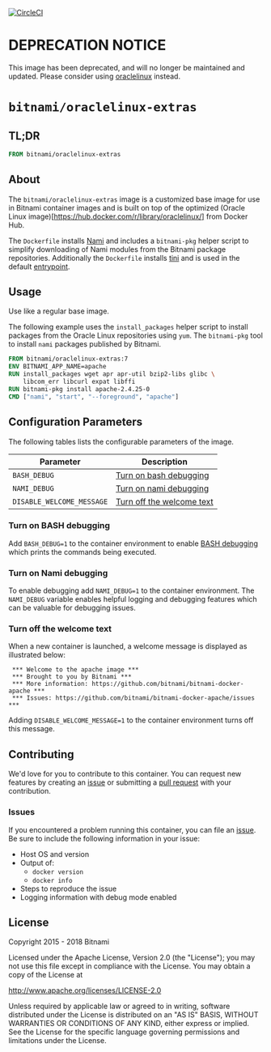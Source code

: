 [![CircleCI](https://circleci.com/gh/bitnami/oraclelinux-extras.svg?style=svg)](https://circleci.com/gh/bitnami/oraclelinux-extras)

# DEPRECATION NOTICE

This image has been deprecated, and will no longer be maintained and updated. Please consider using [oraclelinux](https://hub.docker.com/_/oraclelinux) instead.

# `bitnami/oraclelinux-extras`

## TL;DR

```dockerfile
FROM bitnami/oraclelinux-extras
```

## About

The `bitnami/oraclelinux-extras` image is a customized base image for use in Bitnami container images and is built on top of the optimized (Oracle Linux image)[https://hub.docker.com/r/library/oraclelinux/] from Docker Hub.

The `Dockerfile` installs [Nami](https://github.com/bitnami/nami) and includes a `bitnami-pkg` helper script to simplify downloading of Nami modules from the Bitnami package repositories. Additionally the `Dockerfile` installs [tini](https://github.com/krallin/tini)  and is used in the default [entrypoint](../../blob/master/rootfs/entrypoint.sh).

## Usage

Use like a regular base image.

The following example uses the `install_packages` helper script to install packages from the Oracle Linux repositories using `yum`. The `bitnami-pkg` tool to install `nami` packages published by Bitnami.

```dockerfile
FROM bitnami/oraclelinux-extras:7
ENV BITNAMI_APP_NAME=apache
RUN install_packages wget apr apr-util bzip2-libs glibc \
    libcom_err libcurl expat libffi
RUN bitnami-pkg install apache-2.4.25-0
CMD ["nami", "start", "--foreground", "apache"]
```

## Configuration Parameters

The following tables lists the configurable parameters of the image.

|         Parameter         |                       Description                       |
|---------------------------|---------------------------------------------------------|
| `BASH_DEBUG`              | [Turn on bash debugging](#turn-on-bash-debugging)       |
| `NAMI_DEBUG`              | [Turn on nami debugging](#turn-on-nami-debugging)       |
| `DISABLE_WELCOME_MESSAGE` | [Turn off the welcome text](#turn-off-the-welcome-text) |

### Turn on BASH debugging

Add `BASH_DEBUG=1` to the container environment to enable [BASH debugging](http://wiki.bash-hackers.org/scripting/debuggingtips#use_shell_debug_output) which prints the commands being executed.

### Turn on Nami debugging

To enable debugging add `NAMI_DEBUG=1` to the container environment. The `NAMI_DEBUG` variable enables helpful logging and debugging features which can be valuable for debugging issues.

### Turn off the welcome text

When a new container is launched, a welcome message is displayed as illustrated below:

```console
 *** Welcome to the apache image ***
 *** Brought to you by Bitnami ***
 *** More information: https://github.com/bitnami/bitnami-docker-apache ***
 *** Issues: https://github.com/bitnami/bitnami-docker-apache/issues ***
```

Adding `DISABLE_WELCOME_MESSAGE=1` to the container environment turns off this message.

## Contributing

We'd love for you to contribute to this container. You can request new features by creating an [issue](../../issues/new) or submitting a [pull request](../../issues/pull) with your contribution.

### Issues

If you encountered a problem running this container, you can file an [issue](../../issues/new). Be sure to include the following information in your issue:

- Host OS and version
- Output of:
  + `docker version`
  + `docker info`
- Steps to reproduce the issue
- Logging information with debug mode enabled

## License

Copyright 2015 - 2018 Bitnami

Licensed under the Apache License, Version 2.0 (the "License");
you may not use this file except in compliance with the License.
You may obtain a copy of the License at

http://www.apache.org/licenses/LICENSE-2.0

Unless required by applicable law or agreed to in writing, software
distributed under the License is distributed on an "AS IS" BASIS,
WITHOUT WARRANTIES OR CONDITIONS OF ANY KIND, either express or implied.
See the License for the specific language governing permissions and
limitations under the License.

